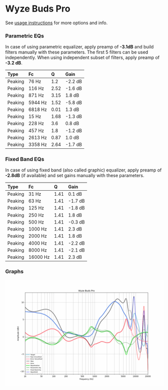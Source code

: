 # Wyze Buds Pro
See [usage instructions](https://github.com/jaakkopasanen/AutoEq#usage) for more options and info.

### Parametric EQs
In case of using parametric equalizer, apply preamp of **-3.1dB** and build filters manually
with these parameters. The first 5 filters can be used independently.
When using independent subset of filters, apply preamp of **-3.2 dB**.

| Type    | Fc      |    Q | Gain    |
|:--------|:--------|:-----|:--------|
| Peaking | 76 Hz   | 1.2  | -2.2 dB |
| Peaking | 116 Hz  | 2.52 | -1.6 dB |
| Peaking | 871 Hz  | 3.15 | 1.8 dB  |
| Peaking | 5944 Hz | 1.52 | -5.8 dB |
| Peaking | 6818 Hz | 0.01 | 1.3 dB  |
| Peaking | 15 Hz   | 1.68 | -1.3 dB |
| Peaking | 228 Hz  | 3.6  | 0.8 dB  |
| Peaking | 457 Hz  | 1.8  | -1.2 dB |
| Peaking | 2613 Hz | 0.87 | 1.0 dB  |
| Peaking | 3358 Hz | 2.64 | -1.7 dB |

### Fixed Band EQs
In case of using fixed band (also called graphic) equalizer, apply preamp of **-2.8dB**
(if available) and set gains manually with these parameters.

| Type    | Fc       |    Q | Gain    |
|:--------|:---------|:-----|:--------|
| Peaking | 31 Hz    | 1.41 | 0.1 dB  |
| Peaking | 63 Hz    | 1.41 | -1.7 dB |
| Peaking | 125 Hz   | 1.41 | -1.8 dB |
| Peaking | 250 Hz   | 1.41 | 1.8 dB  |
| Peaking | 500 Hz   | 1.41 | -0.3 dB |
| Peaking | 1000 Hz  | 1.41 | 2.3 dB  |
| Peaking | 2000 Hz  | 1.41 | 1.8 dB  |
| Peaking | 4000 Hz  | 1.41 | -2.2 dB |
| Peaking | 8000 Hz  | 1.41 | -2.1 dB |
| Peaking | 16000 Hz | 1.41 | 2.3 dB  |

### Graphs
![](./Wyze%20Buds%20Pro.png)